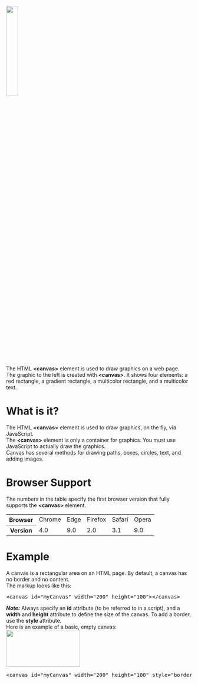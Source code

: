 <img src="https://i.imgur.com/Gn9yLP6.jpg" width="25%">
<br>
The HTML <b>&lt;canvas&gt;</b> element is used to draw graphics on a web page.
<br>
The graphic to the left is created with <b>&lt;canvas&gt;</b>. It shows four elements: a red rectangle, a gradient rectangle, a multicolor rectangle, and a multicolor text.
<h1>What is it?</h1>
The HTML <b>&lt;canvas&gt;</b> element is used to draw graphics, on the fly, via JavaScript.
<br>
The <b>&lt;canvas&gt;</b> element is only a container for graphics. You must use JavaScript to actually draw the graphics.
<br>
Canvas has several methods for drawing paths, boxes, circles, text, and adding images.
<h1>Browser Support</h1>
The numbers in the table specify the first browser version that fully supports the <b>&lt;canvas&gt;</b> element.
<table class="ws-table-all notranslate">
  <tr>
    <th>Browser</th>
    <td>Chrome</td>
    <td>Edge</td>
    <td>Firefox</td>
    <td>Safari</td>
    <td>Opera</td>
  </tr>
  <tr>
    <th>Version</th>
    <td>4.0</td>
    <td>9.0</td>
    <td>2.0</td>
    <td>3.1</td>
    <td>9.0</td>
  </tr>
</table>
<h1>Example</h1>
A canvas is a rectangular area on an HTML page. By default, a canvas has no border and no content.
<br>
The markup looks like this:
<pre>&lt;canvas id="myCanvas" width="200" height="100"&gt;&lt;/canvas&gt;</pre>
<b><i>Note:</i></b> Always specify an <b>id</b> attribute (to be referred to in a script), and a <b>width</b> and <b>height</b> attribute to define the size of the canvas. To add a border, use the <b>style</b> attribute.
<br>
Here is an example of a basic, empty canvas:
<br>
<img src="https://i.imgur.com/BwoXDFW.jpg" width="200" height="100">
<pre>&lt;canvas id="myCanvas" width="200" height="100" style="border:1px solid #000000;"&gt;&lt;/canvas&gt;
